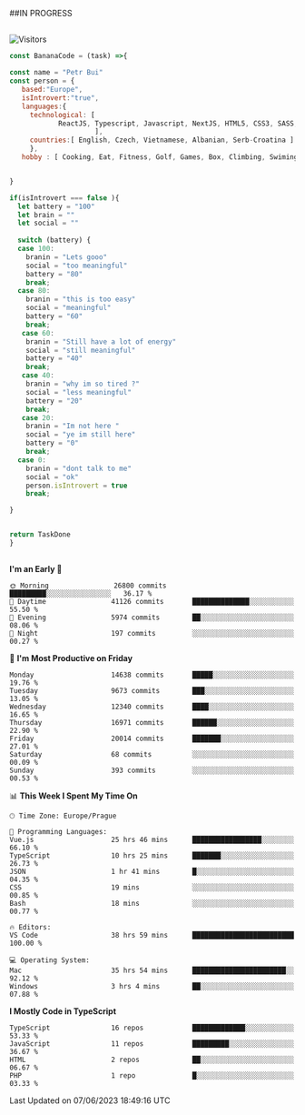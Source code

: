 ##IN PROGRESS
##
![Visitors](https://komarev.com/ghpvc/?username=petrbui&style=for-the-badge&label=Visitors+👀)
```Javascript
const BananaCode = (task) =>{

const name = "Petr Bui"
const person = {
   based:"Europe",
   isIntrovert:"true",
   languages:{
     technological: [ 
            ReactJS, Typescript, Javascript, NextJS, HTML5, CSS3, SASS, Redux, Node, Storybook, Styled-Component
                     ],
     countries:[ English, Czech, Vietnamese, Albanian, Serb-Croatina ]
     },
   hobby : [ Cooking, Eat, Fitness, Golf, Games, Box, Climbing, Swiming],


}

if(isIntrovert === false ){
  let battery = "100"
  let brain = ""
  let social = ""
  
  switch (battery) {
  case 100:
    branin = "Lets gooo"
    social = "too meaningful"
    battery = "80"
    break;
  case 80:
    branin = "this is too easy"
    social = "meaningful"
    battery = "60"
    break;
   case 60:
    branin = "Still have a lot of energy"
    social = "still meaningful"
    battery = "40"
    break;
   case 40:
    branin = "why im so tired ?"
    social = "less meaningful"
    battery = "20"
    break;
   case 20:
    branin = "Im not here "
    social = "ye im still here"
    battery = "0"
    break;
  case 0:
    branin = "dont talk to me"
    social = "ok"
    person.isIntrovert = true
    break;

}


return TaskDone
}
```



##
<!--
[![My GitHub stats](https://github-readme-stats.vercel.app/api?username=petrbui&theme=github_dark)](https://github.com/anuraghazra/github-readme-stats)

[![My wakatime stats](https://github-readme-stats.vercel.app/api/wakatime?username=petrbui&theme=github_dark)](https://github.com/anuraghazra/github-readme-stats)
-->
<!--START_SECTION:waka-->
**I'm an Early 🐤** 

```text
🌞 Morning                26800 commits       █████████░░░░░░░░░░░░░░░░   36.17 % 
🌆 Daytime                41126 commits       ██████████████░░░░░░░░░░░   55.50 % 
🌃 Evening                5974 commits        ██░░░░░░░░░░░░░░░░░░░░░░░   08.06 % 
🌙 Night                  197 commits         ░░░░░░░░░░░░░░░░░░░░░░░░░   00.27 % 
```
📅 **I'm Most Productive on Friday** 

```text
Monday                   14638 commits       █████░░░░░░░░░░░░░░░░░░░░   19.76 % 
Tuesday                  9673 commits        ███░░░░░░░░░░░░░░░░░░░░░░   13.05 % 
Wednesday                12340 commits       ████░░░░░░░░░░░░░░░░░░░░░   16.65 % 
Thursday                 16971 commits       ██████░░░░░░░░░░░░░░░░░░░   22.90 % 
Friday                   20014 commits       ███████░░░░░░░░░░░░░░░░░░   27.01 % 
Saturday                 68 commits          ░░░░░░░░░░░░░░░░░░░░░░░░░   00.09 % 
Sunday                   393 commits         ░░░░░░░░░░░░░░░░░░░░░░░░░   00.53 % 
```


📊 **This Week I Spent My Time On** 

```text
🕑︎ Time Zone: Europe/Prague

💬 Programming Languages: 
Vue.js                   25 hrs 46 mins      █████████████████░░░░░░░░   66.10 % 
TypeScript               10 hrs 25 mins      ███████░░░░░░░░░░░░░░░░░░   26.73 % 
JSON                     1 hr 41 mins        █░░░░░░░░░░░░░░░░░░░░░░░░   04.35 % 
CSS                      19 mins             ░░░░░░░░░░░░░░░░░░░░░░░░░   00.85 % 
Bash                     18 mins             ░░░░░░░░░░░░░░░░░░░░░░░░░   00.77 % 

🔥 Editors: 
VS Code                  38 hrs 59 mins      █████████████████████████   100.00 % 

💻 Operating System: 
Mac                      35 hrs 54 mins      ███████████████████████░░   92.12 % 
Windows                  3 hrs 4 mins        ██░░░░░░░░░░░░░░░░░░░░░░░   07.88 % 
```

**I Mostly Code in TypeScript** 

```text
TypeScript               16 repos            █████████████░░░░░░░░░░░░   53.33 % 
JavaScript               11 repos            █████████░░░░░░░░░░░░░░░░   36.67 % 
HTML                     2 repos             ██░░░░░░░░░░░░░░░░░░░░░░░   06.67 % 
PHP                      1 repo              █░░░░░░░░░░░░░░░░░░░░░░░░   03.33 % 
```




 Last Updated on 07/06/2023 18:49:16 UTC
<!--END_SECTION:waka-->
